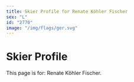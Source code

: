 ```yaml
---
title: Skier Profile for Renate Köhler Fischer
sex: "L"
id: "2770"
image: "/img/flags/ger.svg" 
---
```


# Skier Profile

This page is for: Renate Köhler Fischer.
    